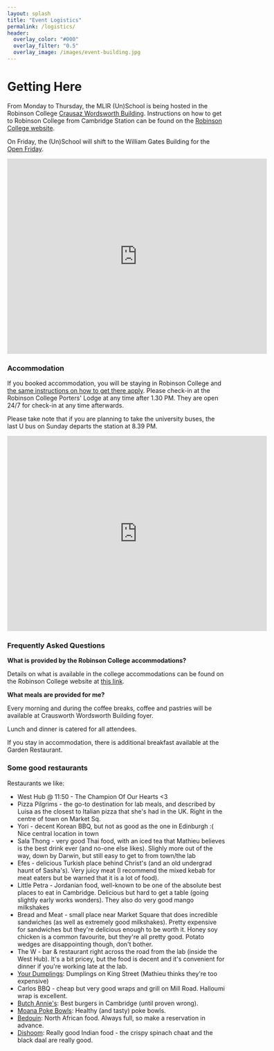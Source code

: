 ```yaml
---
layout: splash
title: "Event Logistics"
permalink: /logistics/
header:
  overlay_color: "#000"
  overlay_filter: "0.5"
  overlay_image: /images/event-building.jpg
---
```


# Getting Here

From Monday to Thursday, the MLIR (Un)School is being hosted in the Robinson College [Crausaz Wordsworth Building](https://www.robinson.cam.ac.uk/conferences/meet/crausaz-wordsworth-building). Instructions on how to get to Robinson College from Cambridge Station can be found on the [Robinson College website](https://www.robinson.cam.ac.uk/contact-us/visiting-robinson/public-transport). 

On Friday, the (Un)School will shift to the William Gates Building for the [Open Friday](open-friday).

<iframe src="https://www.google.com/maps/embed?pb=!1m18!1m12!1m3!1d2038.3355040998117!2d0.10293745888900475!3d52.20532232018525!2m3!1f0!2f0!3f0!3m2!1i1024!2i768!4f13.1!3m3!1m2!1s0x47d870b142eed76b%3A0x576ce34c87efbddd!2sCrausaz%20Wordsworth%20Building%2C%20Robinson%20College!5e0!3m2!1sen!2suk!4v1757071861284!5m2!1sen!2suk" width="600" height="450" style="border:0;" allowfullscreen="" loading="lazy" referrerpolicy="no-referrer-when-downgrade"></iframe>

### Accommodation

If you booked accommodation, you will be staying in Robinson College and [the same instructions on how to get there apply](https://www.robinson.cam.ac.uk/contact-us/visiting-robinson/public-transport). Please check-in at the Robinson College Porters' Lodge at any time after 1.30 PM. They are open 24/7 for check-in at any time afterwards.

Please take note that if you are planning to take the university buses, the last U bus on Sunday departs the station at 8.39 PM.

<iframe src="https://www.google.com/maps/embed?pb=!1m18!1m12!1m3!1d5473.356577283845!2d0.10478836352597375!3d52.20424011502731!2m3!1f0!2f0!3f0!3m2!1i1024!2i768!4f13.1!3m3!1m2!1s0x47d870b1020987a1%3A0xd53fc9646c4ca42e!2sRobinson%20College!5e0!3m2!1sen!2suk!4v1757071370457!5m2!1sen!2suk" width="600" height="450" style="border:0;" allowfullscreen="" loading="lazy" referrerpolicy="no-referrer-when-downgrade"></iframe>



### Frequently Asked Questions

**What is provided by the Robinson College accommodations?**

Details on what is available in the college accommodations can be found on the Robinson College website at [this link]( https://www.robinson.cam.ac.uk/conferences/stay).

**What meals are provided for me?**

Every morning and during the coffee breaks, coffee and pastries will be available at Crausworth Wordsworth Building foyer.

Lunch and dinner is catered for all attendees. 

If you stay in accommodation, there is additional breakfast available at the Garden Restaurant.

### Some good restaurants

Restaurants we like:

* West Hub @ 11:50 - The Champion Of Our Hearts <3
* Pizza Pilgrims - the go-to destination for lab meals, and described by Luisa as the closest to Italian pizza that she's had in the UK.  Right in the centre of town on Market Sq.
* Yori - decent Korean BBQ, but not as good as the one in Edinburgh :( Nice central location in town
* Sala Thong - very good Thai food, with an iced tea that Mathieu believes is the best drink ever (and no-one else likes). Slighly more out of the way, down by Darwin, but still easy to get to from town/the lab
* Efes - delicious Turkish place behind Christ's (and an old undergrad haunt of Sasha's). Very juicy meat (I recommend the mixed kebab for meat eaters but be warned that it is a lot of food).
* Little Petra - Jordanian food, well-known to be one of the absolute best places to eat in Cambridge. Delicious but hard to get a table (going slightly early works wonders). They also do very good mango milkshakes
* Bread and Meat - small place near Market Square that does incredible sandwiches (as well as extremely good milkshakes). Pretty expensive for sandwiches but they're delicious enough to be worth it. Honey soy chicken is a common favourite, but they're all pretty good. Potato wedges are disappointing though, don't bother.
* The W - bar & restaurant right across the road from the lab (inside the West Hub). It's a bit pricey, but the food is decent and it's convenient for dinner if you're working late at the lab.
* [Your Dumplings](https://maps.app.goo.gl/p5Q2YWRccCwMDFt77): Dumplings on King Street (Mathieu thinks they're too expensive)
* Carlos BBQ - cheap but very good wraps and grill on Mill Road. Halloumi wrap is excellent.
* [Butch Annie's](https://maps.app.goo.gl/QD1H7VfHuwoPw6PJ6): Best burgers in Cambridge (until proven wrong).
* [Moana Poke Bowls](https://maps.app.goo.gl/isqZ4UzmCFa1TGee9): Healthy (and tasty) poke bowls.
* [Bedouin](https://www.bedouin-cambridge.com/): North African food. Always full, so make a reservation in advance.
* [Dishoom](https://www.permitroom.co.uk/locations/cambridge/): Really good Indian food - the crispy spinach chaat and the black daal are really good.
